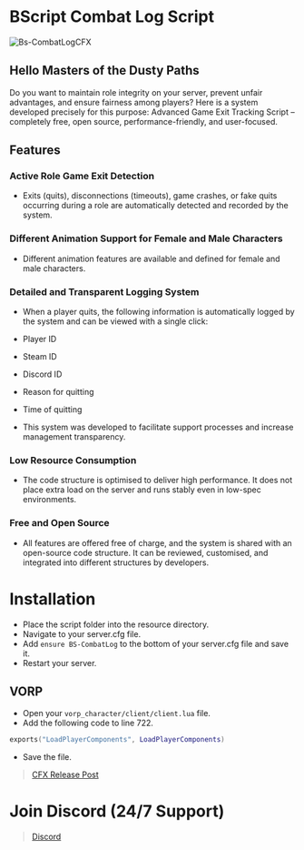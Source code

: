 # BScript Combat Log Script
![Bs-CombatLogCFX](https://github.com/user-attachments/assets/3e596bd1-1c82-4b76-a0f1-5328b1e1ac27)

## Hello Masters of the Dusty Paths
Do you want to maintain role integrity on your server, prevent unfair advantages, and ensure fairness among players?
Here is a system developed precisely for this purpose: Advanced Game Exit Tracking Script – completely free, open source, performance-friendly, and user-focused.

## Features

### Active Role Game Exit Detection
- Exits (quits), disconnections (timeouts), game crashes, or fake quits occurring during a role are automatically detected and recorded by the system.

### Different Animation Support for Female and Male Characters
- Different animation features are available and defined for female and male characters.

### Detailed and Transparent Logging System
- When a player quits, the following information is automatically logged by the system and can be viewed with a single click:

- Player ID

- Steam ID

- Discord ID

- Reason for quitting

- Time of quitting

- This system was developed to facilitate support processes and increase management transparency.

### Low Resource Consumption
- The code structure is optimised to deliver high performance. It does not place extra load on the server and runs stably even in low-spec environments.

### Free and Open Source
- All features are offered free of charge, and the system is shared with an open-source code structure. It can be reviewed, customised, and integrated into different structures by developers.

# Installation
- Place the script folder into the resource directory.
- Navigate to your server.cfg file.
- Add `ensure BS-CombatLog` to the bottom of your server.cfg file and save it.
- Restart your server.
## VORP
- Open your `vorp_character/client/client.lua` file. 
- Add the following code to line 722.
```lua
exports("LoadPlayerComponents", LoadPlayerComponents)
```
- Save the file.

> [CFX Release Post](https://forum.cfx.re/t/bs-combatlog-free-opensource/5357417)

# Join Discord (24/7 Support)
> [Discord](https://discord.gg/dxVJ2wxfc6)
